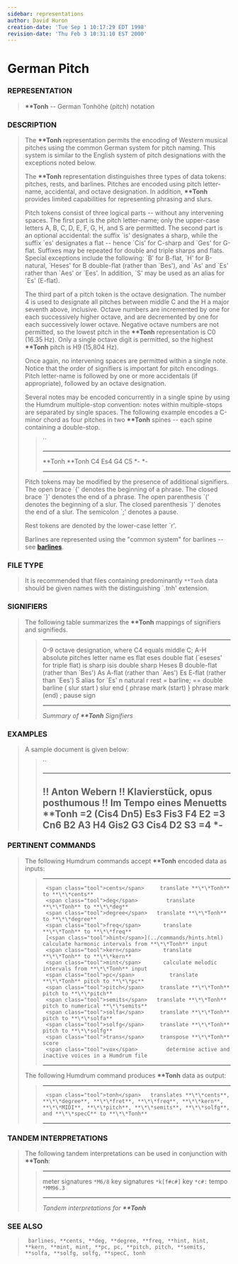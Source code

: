 ```yaml
---
sidebar: representations
author: David Huron
creation-date: 'Tue Sep 1 10:17:29 EDT 1998'
revision-date: 'Thu Feb 3 10:31:10 EST 2000'
---
```



German Pitch
=======================================

### REPRESENTATION

> **\*\*Tonh** \-- German Tonhöhe (pitch) notation

### DESCRIPTION

> The **\*\*Tonh** representation permits the encoding of Western
> musical pitches using the common German system for pitch naming. This
> system is similar to the English system of pitch designations with the
> exceptions noted below.
>
> The **\*\*Tonh** representation distinguishes three types of data
> tokens: pitches, rests, and barlines. Pitches are encoded using pitch
> letter-name, accidental, and octave designation. In addition,
> **\*\*Tonh** provides limited capabilities for representing phrasing
> and slurs.
>
> Pitch tokens consist of three logical parts \-- without any
> intervening spaces. The first part is the pitch letter-name; only the
> upper-case letters A, B, C, D, E, F, G, H, and S are permitted. The
> second part is an optional accidental: the suffix \`is\' designates a
> sharp, while the suffix \`es\' designates a flat \-- hence \`Cis\' for
> C-sharp and \`Ges\' for G-flat. Suffixes may be repeated for double
> and triple sharps and flats. Special exceptions include the following:
> \`B\' for B-flat, \`H\' for B-natural, \`Heses\' for B double-flat
> (rather than \`Bes\'), and \`As\' and \`Es\' rather than \`Aes\' or
> \`Ees\'. In addition, \`S\' may be used as an alias for \`Es\'
> (E-flat).
>
> The third part of a pitch token is the octave designation. The number
> 4 is used to designate all pitches between middle C and the H a major
> seventh above, inclusive. Octave numbers are incremented by one for
> each successively higher octave, and are decremented by one for each
> successively lower octave. Negative octave numbers are not permitted,
> so the lowest pitch in the **\*\*Tonh** representation is C0 (16.35
> Hz). Only a single octave digit is permitted, so the highest
> **\*\*Tonh** pitch is H9 (15,804 Hz).
>
> Once again, no intervening spaces are permitted within a single note.
> Notice that the order of signifiers is important for pitch encodings.
> Pitch letter-name is followed by one or more accidentals (if
> appropriate), followed by an octave designation.
>
> Several notes may be encoded concurrently in a single spine by using
> the Humdrum multiple-stop convention: notes within multiple-stops are
> separated by single spaces. The following example encodes a C-minor
> chord as four pitches in two **\*\*Tonh** spines \-- each spine
> containing a double-stop.
>
> > ``
> >
> >   ---------- ----------
> >   \*\*Tonh   \*\*Tonh
> >   C4 Es4     G4 C5
> >   \*-        \*-
> >   ---------- ----------
> >
> Pitch tokens may be modified by the presence of additional signifiers.
> The open brace \`{\' denotes the beginning of a phrase. The closed
> brace \`}\' denotes the end of a phrase. The open parenthesis \`(\'
> denotes the beginning of a slur. The closed parenthesis \`)\' denotes
> the end of a slur. The semicolon \`;\' denotes a pause.
>
> Rest tokens are denoted by the lower-case letter \`r\'.
>
> Barlines are represented using the \"common system\" for barlines \--
> see [**barlines**](barlines.rep.html).

### FILE TYPE

> It is recommended that files containing predominantly `**Tonh` data
> should be given names with the distinguishing \`.tnh\' extension.

### SIGNIFIERS

> The following table summarizes the **\*\*Tonh** mappings of signifiers
> and signifieds.
>
> >   ------- -----------------------------------------------
> >   0-9     octave designation, where C4 equals middle C;
> >   A-H     absolute pitches letter name
> >   es      flat
> >   eses    double flat (\`eseses\' for triple flat)
> >   is      sharp
> >   isis    double sharp
> >   Heses   B double-flat (rather than \`Bes\')
> >   As      A-flat (rather than \`Aes\')
> >   Es      E-flat (rather than \`Ees\')
> >   S       alias for \`Es\'
> >   n       natural
> >   r       rest
> >   =       barline; == double barline
> >   (       slur start
> >   )       slur end
> >   {       phrase mark (start)
> >   }       phrase mark (end)
> >   ;       pause sign
> >   ------- -----------------------------------------------
> >
> > *Summary of **\*\*Tonh** Signifiers*

### EXAMPLES

> A sample document is given below:
>
> > ``
> >
> >   ----------------------------------
> >   !! Anton Webern
> >   !! Klavierstück, opus posthumous
> >   !! Im Tempo eines Menuetts
> >   \*\*Tonh
> >   =2
> >   (Cis4
> >   Dn5)
> >   Es3
> >   Fis3
> >   F4
> >   E2
> >   =3
> >   Cn6
> >   B2 A3
> >   H4
> >   Gis2 G3
> >   Cis4
> >   D2 S3
> >   =4
> >   \*-
> >   ----------------------------------
> >
### PERTINENT COMMANDS

> The following Humdrum commands accept **\*\*Tonh** encoded data as
> inputs:
>
> >   -- --------------------------------------- ----------------------------------------------------------
> >      <span class="tool">cents</span>     translate **\*\*Tonh** to **\*\*cents**
> >      <span class="tool">deg</span>         translate **\*\*Tonh** to **\*\*deg**
> >      <span class="tool">degree</span>   translate **\*\*Tonh** to **\*\*degree**
> >      <span class="tool">freq</span>       translate **\*\*Tonh** to **\*\*freq**
> >      [<span class="tool">hint</span>](../commands/hints.html)      calculate harmonic intervals from **\*\*Tonh** input
> >      <span class="tool">kern</span>       translate **\*\*Tonh** to **\*\*kern**
> >      <span class="tool">mint</span>       calculate melodic intervals from **\*\*Tonh** input
> >      <span class="tool">pc</span>           translate **\*\*Tonh** pitch to **\*\*pc**
> >      <span class="tool">pitch</span>     translate **\*\*Tonh** pitch to **\*\*pitch**
> >      <span class="tool">semits</span>   translate **\*\*Tonh** pitch to numerical **\*\*semits**
> >      <span class="tool">solfa</span>     translate **\*\*Tonh** pitch to **\*\*solfa**
> >      <span class="tool">solfg</span>     translate **\*\*Tonh** pitch to **\*\*solfg**
> >      <span class="tool">trans</span>     transpose **\*\*Tonh** score
> >      <span class="tool">vox</span>         determine active and inactive voices in a Humdrum file
> >                                              
> >   -- --------------------------------------- ----------------------------------------------------------
> >
> The following Humdrum command produces **\*\*Tonh** data as output:
>
> >   -- ----------------------------------- -----------------------------------------------------------------------------------------------------------------------------------------------------------------------------------
> >      <span class="tool">tonh</span>   translates **\*\*cents**, **\*\*degree**, **\*\*fret**, **\*\*freq**, **\*\*kern**, **\*\*MIDI**, **\*\*pitch**, **\*\*semits**, **\*\*solfg**, and **\*\*specC** to **\*\*Tonh**
> >   -- ----------------------------------- -----------------------------------------------------------------------------------------------------------------------------------------------------------------------------------
> >
### TANDEM INTERPRETATIONS

> The following tandem interpretations can be used in conjunction with
> **\*\*Tonh**:
>
> >   ------------------ ------------
> >   meter signatures   `*M6/8`
> >   key signatures     `*k[f#c#]`
> >   key                `*c#:`
> >   tempo              `*MM96.3`
> >   ------------------ ------------
> >
> > *Tandem interpretations for **\*\*Tonh***

### SEE ALSO

> ` barlines, **cents, **deg, **degree, **freq, **hint, hint, **kern, **mint, mint, **pc, pc, **pitch, pitch, **semits, **solfa, **solfg, solfg, **specC, tonh`

